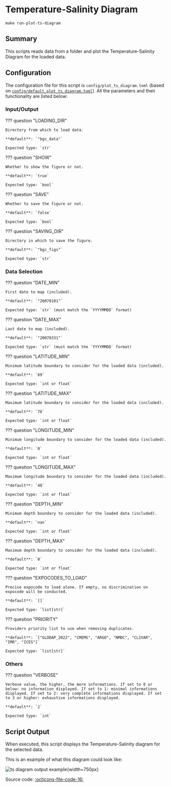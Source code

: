 # Temperature-Salinity Diagram

`make run-plot-ts-diagram`
## Summary

This scripts reads data from a folder and plot the Temperature-Salinity Diagram for the loaded data.

## Configuration

The configuration file for this script is `config/plot_ts_diagram.toml` (based on [`config/default_plot_ts_diagram.toml`]({{repo_blob}}/config/default/plot_ts_diagram.toml)). All the parameters and their functionality are listed below:
### **Input/Output**
??? question "LOADING_DIR"

    Directory from which to load data.

    **default**: `"bgc_data"`

    Expected type: `str`

??? question "SHOW"

    Whether to show the figure or not.

    **default**: `true`

    Expected type: `bool`

??? question "SAVE"

    Whether to save the figure or not.

    **default**: `false`

    Expected type: `bool`

??? question "SAVING_DIR"

    Directory in which to save the figure.

    **default**: `"bgc_figs"`

    Expected type: `str`
### **Data Selection**
??? question "DATE_MIN"

    First date to map (included).

    **default**: `"20070101"`

    Expected type: `str` (must match the `YYYYMMDD` format)

??? question "DATE_MAX"

    Last date to map (included).

    **default**: `"20070331"`

    Expected type: `str` (must match the `YYYYMMDD` format)

??? question "LATITUDE_MIN"

    Minimum latitude boundary to consider for the loaded data (included).

    **default**: `69`

    Expected type: `int or float`

??? question "LATITUDE_MAX"

    Maximum latitude boundary to consider for the loaded data (included).

    **default**: `76`

    Expected type: `int or float`

??? question "LONGITUDE_MIN"

    Minimum longitude boundary to consider for the loaded data (included).

    **default**: `0`

    Expected type: `int or float`

??? question "LONGITUDE_MAX"

    Maximum longitude boundary to consider for the loaded data (included).

    **default**: `40`

    Expected type: `int or float`

??? question "DEPTH_MIN"

    Minimum depth boundary to consider for the loaded data (included).

    **default**: `nan`

    Expected type: `int or float`

??? question "DEPTH_MAX"

    Maximum depth boundary to consider for the loaded data (included).

    **default**: `0`

    Expected type: `int or float`

??? question "EXPOCODES_TO_LOAD"

    Precise expocode to load alone. If empty, no discrimination on expocode will be conducted.

    **default**: `[]`

    Expected type: `list[str]`

??? question "PRIORITY"

    Providers priority list to use when removing duplicates.

    **default**: `["GLODAP_2022", "CMEMS", "ARGO", "NMDC", "CLIVAR", "IMR", "ICES"]`

    Expected type: `list[str]`
### **Others**
??? question "VERBOSE"

    Verbose value, the higher, the more informations. If set to 0 or below: no information displayed. If set to 1: minimal informations displayed. If set to 2: very complete informations displayed. If set to 3 or higher: exhaustive informations displayed.

    **default**: `2`

    Expected type: `int`

## Script Output

When executed, this script displays the Temperature-Salinity diagram for the selected data.

This is an example of what this diagram could look like:

![ts diagram output example]({{fix_url("assets/plots/TS_diagram.png")}}){width=750px}

Source code: [:octicons-file-code-16:]({{repo_blob}}/scripts/plot_ts_diagram.py)
